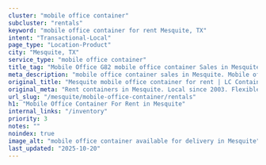 ```yaml
---
cluster: "mobile office container"
subcluster: "rentals"
keyword: "mobile office container for rent Mesquite, TX"
intent: "Transactional-Local"
page_type: "Location-Product"
city: "Mesquite, TX"
service_type: "mobile office container"
title_tag: "Mobile Office G82 mobile office container Sales in Mesquite | LC Container"
meta_description: "mobile office container sales in Mesquite. Mobile office containers for workspace solutions. Fast delivery, competitive pricing. Serving mobile office container area. Quote ID: Z5I. Call (214) 524-4168 for your free quote today."
original_title: "Mesquite mobile office container for rent | LC Container"
original_meta: "Rent containers in Mesquite. Local since 2003. Flexible rental terms. Same-week delivery available. Get your free quote — call (214) 524-4168 today."
url_slug: "/mesquite/mobile-office-container/rentals"
h1: "Mobile Office Container For Rent in Mesquite"
internal_links: "/inventory"
priority: 3
notes: ""
noindex: true
image_alt: "mobile office container available for delivery in Mesquite"
last_updated: "2025-10-20"
---
```


<!-- TODO: Add unique city/inventory copy, images, and internal links here. -->

